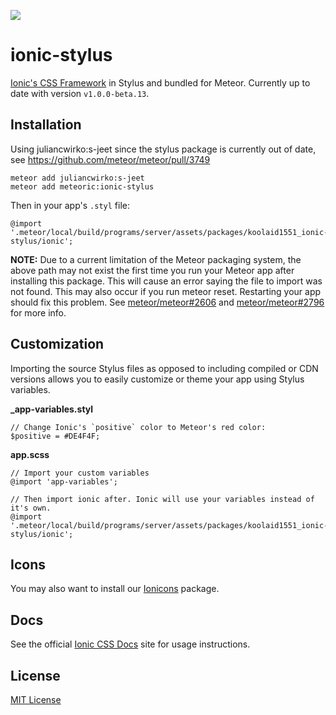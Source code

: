 ![](http://f.cl.ly/items/391y4708420P0H001k1G/meteoric.png)

# ionic-stylus

[Ionic's CSS Framework](http://ionicframework.com/docs/components/) in Stylus and bundled for Meteor. Currently up to date with version `v1.0.0-beta.13`.

## Installation

Using juliancwirko:s-jeet since the stylus package is currently out of date, see https://github.com/meteor/meteor/pull/3749
```
meteor add juliancwirko:s-jeet
meteor add meteoric:ionic-stylus
```

Then in your app's `.styl` file:

```
@import '.meteor/local/build/programs/server/assets/packages/koolaid1551_ionic-stylus/ionic';
```

**NOTE:**
Due to a current limitation of the Meteor packaging system, the above path may not exist the first time you run your Meteor app after installing this package. This will cause an error saying the file to import was not found. This may also occur if you run meteor reset. Restarting your app should fix this problem. See [meteor/meteor#2606](https://github.com/meteor/meteor/issues/2606) and [meteor/meteor#2796](https://github.com/meteor/meteor/issues/2796) for more info.

## Customization

Importing the source Stylus files as opposed to including compiled or CDN versions allows you to easily customize or theme your app using Stylus variables.

**_app-variables.styl**

```
// Change Ionic's `positive` color to Meteor's red color:
$positive = #DE4F4F;
```

**app.scss**

```
// Import your custom variables
@import 'app-variables';

// Then import ionic after. Ionic will use your variables instead of it's own.
@import '.meteor/local/build/programs/server/assets/packages/koolaid1551_ionic-stylus/ionic';
```

## Icons

You may also want to install our [Ionicons](https://github.com/koolaid1551/ionicons-stylus) package.

## Docs

See the official [Ionic CSS Docs](http://ionicframework.com/docs/components/) site for usage instructions.

## License
[MIT License](https://github.com/meteoric/ionic-sass/blob/master/LICENSE)
